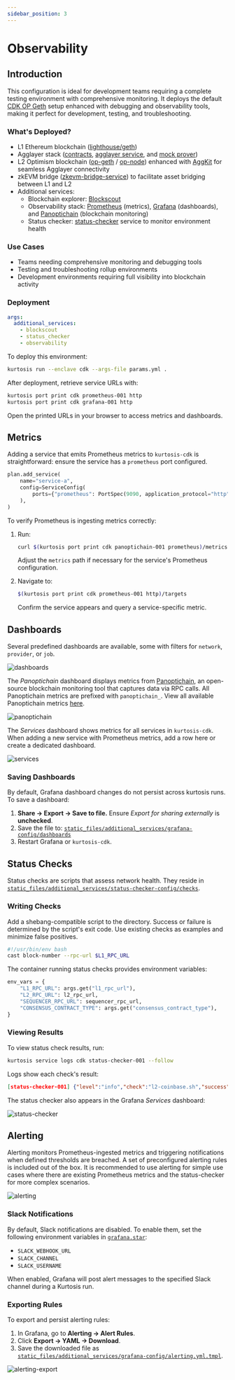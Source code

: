 ```yaml
---
sidebar_position: 3
---
```


# Observability

## Introduction

This configuration is ideal for development teams requiring a complete testing environment with comprehensive monitoring. It deploys the default [CDK OP Geth](./cdk-opgeth.md) setup enhanced with debugging and observability tools, making it perfect for development, testing, and troubleshooting.

### What's Deployed?

- L1 Ethereum blockchain ([lighthouse/geth](https://github.com/ethpandaops/ethereum-package))
- Agglayer stack ([contracts](https://github.com/agglayer/agglayer-contracts), [agglayer service](https://github.com/agglayer/agglayer), and [mock prover](https://github.com/agglayer/provers))
- L2 Optimism blockchain ([op-geth](https://github.com/ethereum-optimism/op-geth) / [op-node](https://github.com/ethereum-optimism/optimism/tree/develop/op-node)) enhanced with [AggKit](https://github.com/agglayer/aggkit) for seamless Agglayer connectivity
- zkEVM bridge ([zkevm-bridge-service](https://github.com/0xPolygonHermez/zkevm-bridge-service)) to facilitate asset bridging between L1 and L2
- Additional services:
  - Blockchain explorer: [Blockscout](https://www.blockscout.com/)
  - Observability stack: [Prometheus](https://prometheus.io/) (metrics), [Grafana](https://grafana.com/) (dashboards), and [Panoptichain](https://github.com/0xPolygon/panoptichain) (blockchain monitoring)
  - Status checker: [status-checker](https://github.com/0xPolygon/status-checker) service to monitor environment health

### Use Cases

- Teams needing comprehensive monitoring and debugging tools
- Testing and troubleshooting rollup environments
- Development environments requiring full visibility into blockchain activity

### Deployment

```yaml title="params.yml"
args:
  additional_services:
    - blockscout
    - status_checker
    - observability
```

To deploy this environment:

```bash
kurtosis run --enclave cdk --args-file params.yml .
```

After deployment, retrieve service URLs with:

```bash
kurtosis port print cdk prometheus-001 http
kurtosis port print cdk grafana-001 http
```

Open the printed URLs in your browser to access metrics and dashboards.

## Metrics

Adding a service that emits Prometheus metrics to `kurtosis-cdk` is straightforward: ensure the service has a `prometheus` port configured.

```python
plan.add_service(
    name="service-a",
    config=ServiceConfig(
        ports={"prometheus": PortSpec(9090, application_protocol="http")},
    ),
)
```

To verify Prometheus is ingesting metrics correctly:

1. Run:

   ```bash
   curl $(kurtosis port print cdk panoptichain-001 prometheus)/metrics
   ```

   Adjust the `metrics` path if necessary for the service's Prometheus configuration.

2. Navigate to:

   ```bash
   $(kurtosis port print cdk prometheus-001 http)/targets
   ```

   Confirm the service appears and query a service-specific metric.

## Dashboards

Several predefined dashboards are available, some with filters for `network`, `provider`, or `job`.

![dashboards](/img/dashboards.png)

The _Panoptichain_ dashboard displays metrics from [Panoptichain](https://github.com/0xPolygon/panoptichain), an open-source blockchain monitoring tool that captures data via RPC calls. All Panoptichain metrics are prefixed with `panoptichain_`. View all available Panoptichain metrics [here](https://github.com/0xPolygon/panoptichain/blob/main/metrics.md).

![panoptichain](/img/panoptichain.png)

The _Services_ dashboard shows metrics for all services in `kurtosis-cdk`. When adding a new service with Prometheus metrics, add a row here or create a dedicated dashboard.

![services](/img/services.png)

### Saving Dashboards

By default, Grafana dashboard changes do not persist across kurtosis runs. To save a dashboard:

1. **Share → Export → Save to file.** Ensure _Export for sharing externally_ is **unchecked**.
2. Save the file to:
   [`static_files/additional_services/grafana-config/dashboards`](https://github.com/0xPolygon/kurtosis-cdk/tree/main/static_files/additional_services/grafana-config/dashboards)
3. Restart Grafana or `kurtosis-cdk`.

## Status Checks

Status checks are scripts that assess network health. They reside in [`static_files/additional_services/status-checker-config/checks`](https://github.com/0xPolygon/kurtosis-cdk/tree/main/static_files/additional_services/status-checker-config/checks).

### Writing Checks

Add a shebang-compatible script to the directory. Success or failure is determined by the script's exit code. Use existing checks as examples and minimize false positives.

```bash title="block-number.sh"
#!/usr/bin/env bash
cast block-number --rpc-url $L1_RPC_URL
```

The container running status checks provides environment variables:

```python
env_vars = {
    "L1_RPC_URL": args.get("l1_rpc_url"),
    "L2_RPC_URL": l2_rpc_url,
    "SEQUENCER_RPC_URL": sequencer_rpc_url,
    "CONSENSUS_CONTRACT_TYPE": args.get("consensus_contract_type"),
}
```

### Viewing Results

To view status check results, run:

```bash
kurtosis service logs cdk status-checker-001 --follow
```

Logs show each check's result:

```json
[status-checker-001] {"level":"info","check":"l2-coinbase.sh","success":true,"time":"2025-06-17T19:24:20Z"}
```

The status checker also appears in the Grafana _Services_ dashboard:

![status-checker](/img/status-checker.png)

## Alerting

Alerting monitors Prometheus-ingested metrics and triggering notifications when defined thresholds are breached. A set of preconfigured alerting rules is included out of the box. It is recommended to use alerting for simple use cases where there are existing Prometheus metrics and the status-checker for more complex scenarios.

![alerting](/img/alerting.png)

### Slack Notifications

By default, Slack notifications are disabled. To enable them, set the following environment variables in [`grafana.star`](https://github.com/0xPolygon/kurtosis-cdk/blob/main/src/additional_services/grafana.star#L10-L12):

- `SLACK_WEBHOOK_URL`
- `SLACK_CHANNEL`
- `SLACK_USERNAME`

When enabled, Grafana will post alert messages to the specified Slack channel during a Kurtosis run.

### Exporting Rules

To export and persist alerting rules:

1. In Grafana, go to **Alerting → Alert Rules**.
2. Click **Export → YAML → Download**.
3. Save the downloaded file as [`static_files/additional_services/grafana-config/alerting.yml.tmpl`](https://github.com/0xPolygon/kurtosis-cdk/blob/main/static_files/additional_services/grafana-config/alerting.yml.tmpl).

![alerting-export](/img/alerting-export.png)
